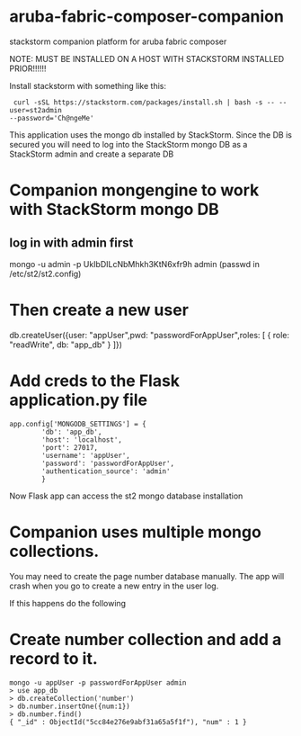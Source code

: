 # aruba-fabric-composer-companion
stackstorm companion platform for aruba fabric composer

NOTE:
MUST BE INSTALLED ON A HOST WITH STACKSTORM INSTALLED PRIOR!!!!!!

Install stackstorm with something like this:
```
 curl -sSL https://stackstorm.com/packages/install.sh | bash -s -- --user=st2admin
--password='Ch@ngeMe'
```


This application uses the mongo db installed by StackStorm. Since the DB is secured
you will need to log into the StackStorm mongo DB as a StackStorm admin and create a separate DB

# Companion mongengine to work with StackStorm mongo DB

log in with admin first
-------------------------------------------------------------------------------------
mongo -u admin -p UkIbDILcNbMhkh3KtN6xfr9h admin  (passwd in /etc/st2/st2.config)

# Then create a new user
db.createUser({user: "appUser",pwd: "passwordForAppUser",roles: [ { role: "readWrite", db: "app_db" } ]})

# Add creds to the Flask application.py file
```
app.config['MONGODB_SETTINGS'] = {
        'db': 'app_db',
        'host': 'localhost',
        'port': 27017,
        'username': 'appUser',
        'password': 'passwordForAppUser',
        'authentication_source': 'admin'
        }
```

Now Flask app can access the st2 mongo database installation

# Companion uses multiple mongo collections.
You may need to create the page number database manually. The app will
crash when you go to create a new entry in the user log.

If this happens do the following

# Create number collection and add a record to it.
```
mongo -u appUser -p passwordForAppUser admin
> use app_db
> db.createCollection('number')
> db.number.insertOne({num:1})
> db.number.find()
{ "_id" : ObjectId("5cc84e276e9abf31a65a5f1f"), "num" : 1 }
